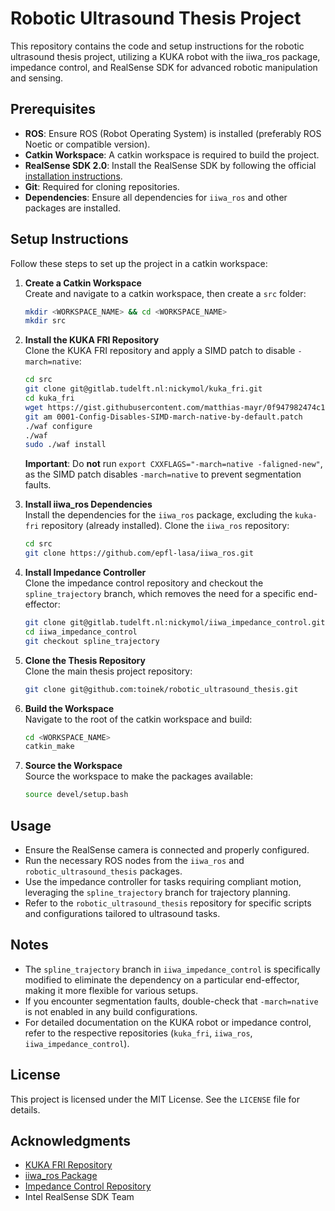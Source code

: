 # Robotic Ultrasound Thesis Project

This repository contains the code and setup instructions for the robotic ultrasound thesis project, utilizing a KUKA robot with the iiwa_ros package, impedance control, and RealSense SDK for advanced robotic manipulation and sensing.

## Prerequisites

- **ROS**: Ensure ROS (Robot Operating System) is installed (preferably ROS Noetic or compatible version).
- **Catkin Workspace**: A catkin workspace is required to build the project.
- **RealSense SDK 2.0**: Install the RealSense SDK by following the official [installation instructions](https://github.com/IntelRealSense/librealsense/blob/master/doc/installation.md).
- **Git**: Required for cloning repositories.
- **Dependencies**: Ensure all dependencies for `iiwa_ros` and other packages are installed.

## Setup Instructions

Follow these steps to set up the project in a catkin workspace:

1. **Create a Catkin Workspace**  
   Create and navigate to a catkin workspace, then create a `src` folder:
   ```bash
   mkdir <WORKSPACE_NAME> && cd <WORKSPACE_NAME>
   mkdir src
   ```

2. **Install the KUKA FRI Repository**  
   Clone the KUKA FRI repository and apply a SIMD patch to disable `-march=native`:
   ```bash
   cd src
   git clone git@gitlab.tudelft.nl:nickymol/kuka_fri.git
   cd kuka_fri
   wget https://gist.githubusercontent.com/matthias-mayr/0f947982474c1865aab825bd084e7a92/raw/244f1193bd30051ae625c8f29ed241855a59ee38/0001-Config-Disables-SIMD-march-native-by-default.patch
   git am 0001-Config-Disables-SIMD-march-native-by-default.patch
   ./waf configure
   ./waf
   sudo ./waf install
   ```

   **Important**: Do **not** run `export CXXFLAGS="-march=native -faligned-new"`, as the SIMD patch disables `-march=native` to prevent segmentation faults.

3. **Install iiwa_ros Dependencies**  
   Install the dependencies for the `iiwa_ros` package, excluding the `kuka-fri` repository (already installed). Clone the `iiwa_ros` repository:
   ```bash
   cd src
   git clone https://github.com/epfl-lasa/iiwa_ros.git
   ```

4. **Install Impedance Controller**  
   Clone the impedance control repository and checkout the `spline_trajectory` branch, which removes the need for a specific end-effector:
   ```bash
   git clone git@gitlab.tudelft.nl:nickymol/iiwa_impedance_control.git
   cd iiwa_impedance_control
   git checkout spline_trajectory
   ```

5. **Clone the Thesis Repository**  
   Clone the main thesis project repository:
   ```bash
   git clone git@github.com:toinek/robotic_ultrasound_thesis.git
   ```

6. **Build the Workspace**  
   Navigate to the root of the catkin workspace and build:
   ```bash
   cd <WORKSPACE_NAME>
   catkin_make
   ```

7. **Source the Workspace**  
   Source the workspace to make the packages available:
   ```bash
   source devel/setup.bash
   ```

## Usage

- Ensure the RealSense camera is connected and properly configured.
- Run the necessary ROS nodes from the `iiwa_ros` and `robotic_ultrasound_thesis` packages.
- Use the impedance controller for tasks requiring compliant motion, leveraging the `spline_trajectory` branch for trajectory planning.
- Refer to the `robotic_ultrasound_thesis` repository for specific scripts and configurations tailored to ultrasound tasks.

## Notes

- The `spline_trajectory` branch in `iiwa_impedance_control` is specifically modified to eliminate the dependency on a particular end-effector, making it more flexible for various setups.
- If you encounter segmentation faults, double-check that `-march=native` is not enabled in any build configurations.
- For detailed documentation on the KUKA robot or impedance control, refer to the respective repositories (`kuka_fri`, `iiwa_ros`, `iiwa_impedance_control`).

## License

This project is licensed under the MIT License. See the `LICENSE` file for details.

## Acknowledgments

- [KUKA FRI Repository](https://gitlab.tudelft.nl/nickymol/kuka_fri)
- [iiwa_ros Package](https://github.com/epfl-lasa/iiwa_ros)
- [Impedance Control Repository](https://gitlab.tudelft.nl/nickymol/iiwa_impedance_control)
- Intel RealSense SDK Team
